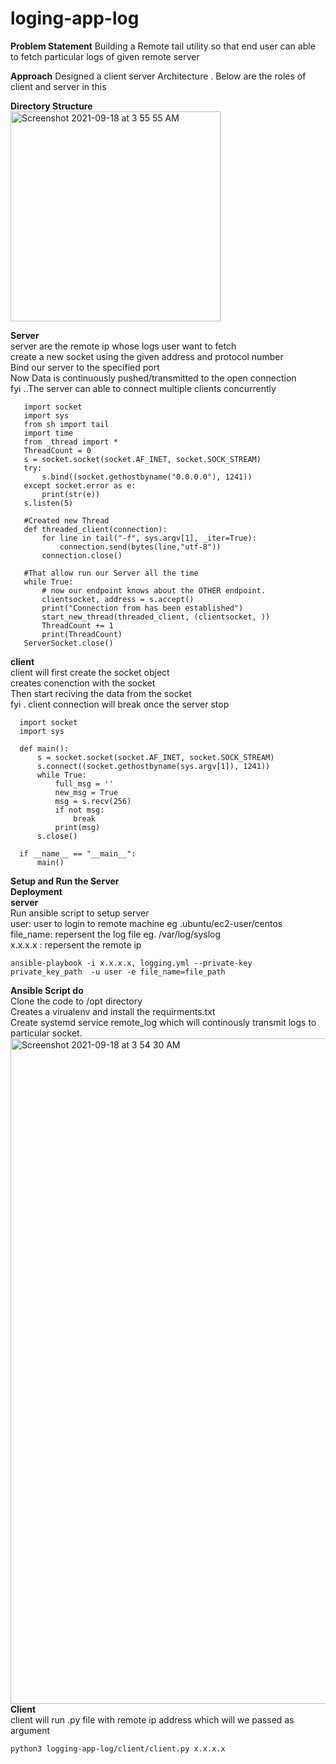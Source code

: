 # loging-app-log
**Problem Statement**
    Building a Remote tail utility so that end user can able to fetch particular logs of given remote server 

    
**Approach**
    Designed a client server Architecture . Below are the roles of client and server in this<br />
    
**Directory Structure** <br />
<img width="336" alt="Screenshot 2021-09-18 at 3 55 55 AM" src="https://user-images.githubusercontent.com/39254653/133859937-c666c556-9547-4863-b519-8f0ff8578bb7.png">



 **Server**<br />
    server are the remote ip whose logs user want to fetch <br />
    create a new socket using the given address and protocol number<br />
    Bind our server to the specified port<br />
    Now Data is continuously pushed/transmitted to the open connection <br />
    fyi ..The server can able to connect multiple clients concurrently 
    
 ```
    import socket
    import sys
    from sh import tail
    import time
    from _thread import *
    ThreadCount = 0
    s = socket.socket(socket.AF_INET, socket.SOCK_STREAM)
    try:
        s.bind((socket.gethostbyname("0.0.0.0"), 1241))
    except socket.error as e:
        print(str(e))
    s.listen(5)

    #Created new Thread
    def threaded_client(connection):
        for line in tail("-f", sys.argv[1], _iter=True):
            connection.send(bytes(line,"utf-8"))
        connection.close()

    #That allow run our Server all the time
    while True:
        # now our endpoint knows about the OTHER endpoint.
        clientsocket, address = s.accept()
        print("Connection from has been established")
        start_new_thread(threaded_client, (clientsocket, ))
        ThreadCount += 1
        print(ThreadCount)
    ServerSocket.close()
```
  **client**<br />
  client will first create the socket object<br />
  creates conenction with the socket<br />
  Then start reciving the data from the socket<br />
  fyi . client connection will break once the server stop<br />
  ```
    import socket
    import sys

    def main():
        s = socket.socket(socket.AF_INET, socket.SOCK_STREAM)
        s.connect((socket.gethostbyname(sys.argv[1]), 1241))
        while True:
            full_msg = ''
            new_msg = True
            msg = s.recv(256)
            if not msg:
                break
            print(msg)
        s.close()

    if __name__ == "__main__":
        main()
```

**Setup and Run the Server**<br />
**Deployment** <br />
**server**<br />
Run ansible script to setup server<br />
user: user to login to remote machine eg .ubuntu/ec2-user/centos<br />
file_name: repersent the log file eg. /var/log/syslog<br />
x.x.x.x : repersent the remote ip
```
ansible-playbook -i x.x.x.x, logging.yml --private-key private_key_path  -u user -e file_name=file_path
```
**Ansible Script do**<br />
Clone the code to /opt directory<br />
Creates a virualenv and install the requirments.txt<br />
Create systemd service remote_log which will continously transmit logs to particular socket.<br />
<img width="1065" alt="Screenshot 2021-09-18 at 3 54 30 AM" src="https://user-images.githubusercontent.com/39254653/133860288-da8deb5e-04b1-41e2-9ecb-93882aa75749.png">
<br />
**Client**<br />
client will run .py file with remote ip address which will we passed as argument 
```
python3 logging-app-log/client/client.py x.x.x.x
```





   
